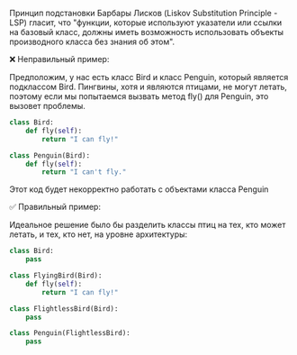 Принцип подстановки Барбары Лисков (Liskov Substitution Principle - LSP) гласит, что "функции, которые используют указатели или ссылки на базовый класс, должны иметь возможность использовать объекты производного класса без знания об этом".

❌ Неправильный пример:

Предположим, у нас есть класс Bird и класс Penguin, который является подклассом Bird. Пингвины, хотя и являются птицами, не могут летать, поэтому если мы попытаемся вызвать метод fly() для Penguin, это вызовет проблемы.

```python
class Bird:
    def fly(self):
        return "I can fly!"

class Penguin(Bird):
    def fly(self):
        return "I can't fly."

```
Этот код будет некорректно работать с объектами класса Penguin

✅ Правильный пример:

Идеальное решение было бы разделить классы птиц на тех, кто может летать, и тех, кто нет, на уровне архитектуры:
```python
class Bird:
    pass

class FlyingBird(Bird):
    def fly(self):
        return "I can fly!"

class FlightlessBird(Bird):
    pass

class Penguin(FlightlessBird):
    pass

```
